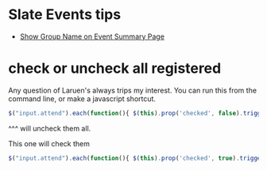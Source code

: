 # Slate Events tips

- [Show Group Name on Event Summary Page](summary_page_group_name.md)



# check or uncheck all registered

Any question of Laruen's always trips my interest.   You can run this from the command line, or make a javascript shortcut.
```javascript 
$("input.attend").each(function(){ $(this).prop('checked', false).trigger("change"); })
```
^^^
will uncheck them all.
 
 
This one will check them
```javascript 
$("input.attend").each(function(){ $(this).prop('checked', true).trigger("change"); }) 
```
